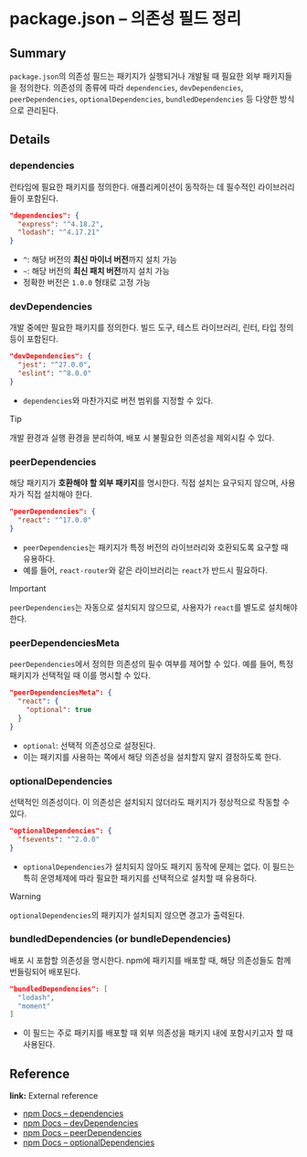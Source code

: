 # package.json – 의존성 필드 정리
<!-- 
이 노트는 package.json에서 의존성 관련 필드들을 정리한 것이다.
런타임과 개발 환경에 필요한 외부 라이브러리, 패키지 관리 방식 등을 정의한다.
-->

## Summary
`package.json`의 의존성 필드는 패키지가 실행되거나 개발될 때 필요한 외부 패키지들을 정의한다. 의존성의 종류에 따라 `dependencies`, `devDependencies`, `peerDependencies`, `optionalDependencies`, `bundledDependencies` 등 다양한 방식으로 관리된다.

## Details

### dependencies
런타임에 필요한 패키지를 정의한다. 애플리케이션이 동작하는 데 필수적인 라이브러리들이 포함된다.

```json
"dependencies": {
  "express": "^4.18.2",
  "lodash": "^4.17.21"
}
````

* `^`: 해당 버전의 **최신 마이너 버전**까지 설치 가능
* `~`: 해당 버전의 **최신 패치 버전**까지 설치 가능
* 정확한 버전은 `1.0.0` 형태로 고정 가능

### devDependencies

개발 중에만 필요한 패키지를 정의한다. 빌드 도구, 테스트 라이브러리, 린터, 타입 정의 등이 포함된다.

```json
"devDependencies": {
  "jest": "^27.0.0",
  "eslint": "^8.0.0"
}
```

* `dependencies`와 마찬가지로 버전 범위를 지정할 수 있다.

> [!TIP]
> 개발 환경과 실행 환경을 분리하여, 배포 시 불필요한 의존성을 제외시킬 수 있다.

### peerDependencies

해당 패키지가 **호환해야 할 외부 패키지**를 명시한다. 직접 설치는 요구되지 않으며, 사용자가 직접 설치해야 한다.

```json
"peerDependencies": {
  "react": "^17.0.0"
}
```

* `peerDependencies`는 패키지가 특정 버전의 라이브러리와 호환되도록 요구할 때 유용하다.
* 예를 들어, `react-router`와 같은 라이브러리는 `react`가 반드시 필요하다.

> [!IMPORTANT]
> `peerDependencies`는 자동으로 설치되지 않으므로, 사용자가 `react`를 별도로 설치해야 한다.

### peerDependenciesMeta

`peerDependencies`에서 정의한 의존성의 필수 여부를 제어할 수 있다. 예를 들어, 특정 패키지가 선택적일 때 이를 명시할 수 있다.

```json
"peerDependenciesMeta": {
  "react": {
    "optional": true
  }
}
```

* `optional`: 선택적 의존성으로 설정된다.
* 이는 패키지를 사용하는 쪽에서 해당 의존성을 설치할지 말지 결정하도록 한다.

### optionalDependencies

선택적인 의존성이다. 이 의존성은 설치되지 않더라도 패키지가 정상적으로 작동할 수 있다.

```json
"optionalDependencies": {
  "fsevents": "^2.0.0"
}
```

* `optionalDependencies`가 설치되지 않아도 패키지 동작에 문제는 없다. 이 필드는 특히 운영체제에 따라 필요한 패키지를 선택적으로 설치할 때 유용하다.

> [!WARNING]
> `optionalDependencies`의 패키지가 설치되지 않으면 경고가 출력된다.

### bundledDependencies (or bundleDependencies)

배포 시 포함할 의존성을 명시한다. npm에 패키지를 배포할 때, 해당 의존성들도 함께 번들링되어 배포된다.

```json
"bundledDependencies": [
  "lodash",
  "moment"
]
```

* 이 필드는 주로 패키지를 배포할 때 외부 의존성을 패키지 내에 포함시키고자 할 때 사용된다.

## Reference

**link:** External reference

* [npm Docs – dependencies](https://docs.npmjs.com/cli/v11/configuring-npm/package-json#dependencies)
* [npm Docs – devDependencies](https://docs.npmjs.com/cli/v11/configuring-npm/package-json#devdependencies)
* [npm Docs – peerDependencies](https://docs.npmjs.com/cli/v11/configuring-npm/package-json#peerdependencies)
* [npm Docs – optionalDependencies](https://docs.npmjs.com/cli/v11/configuring-npm/package-json#optionaldependencies)
